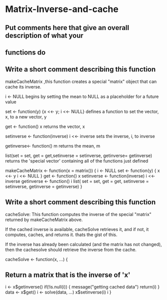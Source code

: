 # Matrix-Inverse-and-cache
## Put comments here that give an overall description of what your
## functions do

## Write a short comment describing this function

makeCacheMatrix ,this function creates a special "matrix" object that can cache its inverse.

i <- NULL begins by setting the mean to NULL as a placeholder for a future value

set <- function(y) {x <<- y; i <<- NULL} defines a function to set the vector, x, to a new vector, y

get <- function() x returns the vector, x

setinverse <- function(inverse) i <<- inverse sets the inverse, i, to inverse

getinverse<- function() m returns the mean, m

list(set = set, get = get,setinverse = setinverse, getinverse= getinverse) returns the 'special vector' containing all of the functions just defined

makeCacheMatrix <- function(x = matrix()) {
i <- NULL
set <- function(y) {
x <<- y
i <<- NULL
}
get <- function() x
setinverse <- function(inverse) i <<- inverse
getinverse <- function() i
list(
set = set,
get = get,
setinverse = setinverse,
getinverse = getinverse)
}


## Write a short comment describing this function

cacheSolve: This function computes the inverse of the special "matrix" returned by makeCacheMatrix above. 

If the cached inverse is available, cacheSolve retrieves it, and if not, it computes, caches, and returns it. thats the gist of this.

If the inverse has already been calculated (and the matrix has not changed), then the cachesolve should retrieve the inverse from the cache.


cacheSolve <- function(x, ...) {

## Return a matrix that is the inverse of 'x'

i <- x$getinverse()
if(!is.null(i)) {
message("getting cached data")
return(i)
}
data <- x$get()
i <- solve(data, ...)
x$setinverse(i)
i
}
